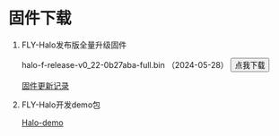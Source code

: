 # 固件下载

1. FLY-Halo发布版全量升级固件

    halo-f-release-v0_22-0b27aba-full.bin （2024-05-28） <button type="button" onclick="window.location.href='https://cdn.mellow.klipper.cn/firmware/halo-f-release-v0_22-0b27aba-full.bin'">点我下载</button>

    [固件更新记录](/board/fly_halo/updatelog_halo)

2. FLY-Halo开发demo包

   [Halo-demo](https://github.com/Mellow-3D/FLY-Halo)
